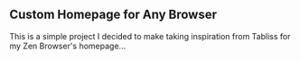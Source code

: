 ## Custom Homepage for Any Browser
This is a simple project I decided to make taking inspiration from Tabliss for my Zen Browser's homepage...
